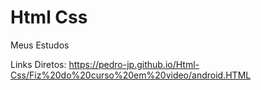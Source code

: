 # Html Css


Meus Estudos

Links Diretos: https://pedro-jp.github.io/Html-Css/Fiz%20do%20curso%20em%20video/android.HTML
